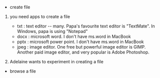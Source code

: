 * create file

1. you need apps to create a file
    - txt   : text editor -- many. Papa's favourite text editor is "TextMate". In Windows, papa is using "Notepad"
    - docx  : microsoft word. I don't have ms.word in MacBook
    - pptx  : microsoft power point. I don't have ms.word in MacBook
    - jpeg  : image editor. One free but powerful image editor is GIMP. Another paid image editor, and very popular is Adobe Photoshop.

2. Adelaine wants to experiment in creating a file


* browse a file


